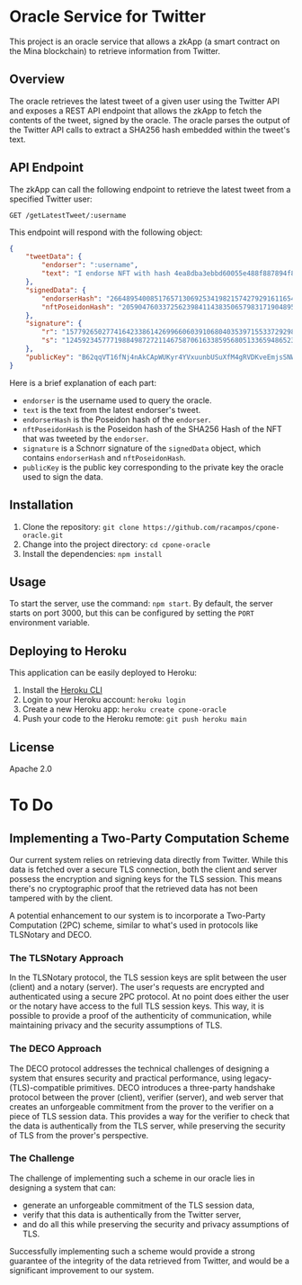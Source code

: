 # Oracle Service for Twitter 

This project is an oracle service that allows a zkApp (a smart contract on the Mina blockchain) to retrieve information from Twitter. 

## Overview

The oracle retrieves the latest tweet of a given user using the Twitter API and exposes a REST API endpoint that allows the zkApp to fetch the contents of the tweet, signed by the oracle. The oracle parses the output of the Twitter API calls to extract a SHA256 hash embedded within the tweet's text.

## API Endpoint

The zkApp can call the following endpoint to retrieve the latest tweet from a specified Twitter user:

`GET /getLatestTweet/:username`

This endpoint will respond with the following object:

```json
{
    "tweetData": {
        "endorser": ":username",
        "text": "I endorse NFT with hash 4ea8dba3ebbd60055e488f887894f83bad53dd211031c563908ed5f36b8b7a73"
    },
    "signedData": {
        "endorserHash": "26648954008517657130692534198215742792916116540943147107938897297516849142696",
        "nftPoseidonHash": "20590476033725623984114383506579831719048950061743968044989189467132111909415"
    },
    "signature": {
        "r": "1577926502774164233861426996606039106804035397155337292987232977941149750888",
        "s": "12459234577719884987272114675870616338595680513365948652333758822748652811263"
    },
    "publicKey": "B62qqVT16fNj4nAkCApWUKyr4YVxuunbUSuXfM4gRVDKveEmjsSNWVS"
}
```

Here is a brief explanation of each part:
- `endorser` is the username used to query the oracle.
- `text` is the text from the latest endorser's tweet.
- `endorserHash` is the Poseidon hash of the `endorser`.
- `nftPoseidonHash` is the Poseidon hash of the SHA256 Hash of the NFT that was tweeted by the `endorser`.
- `signature` is a Schnorr signature of the `signedData` object, which contains `endorserHash` and `nftPoseidonHash`.
- `publicKey` is the public key corresponding to the private key the oracle used to sign the data.


## Installation

1. Clone the repository: `git clone https://github.com/racampos/cpone-oracle.git`
2. Change into the project directory: `cd cpone-oracle`
3. Install the dependencies: `npm install`

## Usage

To start the server, use the command: `npm start`. By default, the server starts on port 3000, but this can be configured by setting the `PORT` environment variable.

## Deploying to Heroku

This application can be easily deployed to Heroku:

1. Install the [Heroku CLI](https://devcenter.heroku.com/articles/heroku-cli#download-and-install)
2. Login to your Heroku account: `heroku login`
3. Create a new Heroku app: `heroku create cpone-oracle`
4. Push your code to the Heroku remote: `git push heroku main`

## License

Apache 2.0

# To Do

## Implementing a Two-Party Computation Scheme

Our current system relies on retrieving data directly from Twitter. While this data is fetched over a secure TLS connection, both the client and server possess the encryption and signing keys for the TLS session. This means there's no cryptographic proof that the retrieved data has not been tampered with by the client.

A potential enhancement to our system is to incorporate a Two-Party Computation (2PC) scheme, similar to what's used in protocols like TLSNotary and DECO. 

### The TLSNotary Approach

In the TLSNotary protocol, the TLS session keys are split between the user (client) and a notary (server). The user's requests are encrypted and authenticated using a secure 2PC protocol. At no point does either the user or the notary have access to the full TLS session keys. This way, it is possible to provide a proof of the authenticity of communication, while maintaining privacy and the security assumptions of TLS.

### The DECO Approach

The DECO protocol addresses the technical challenges of designing a system that ensures security and practical performance, using legacy-(TLS)-compatible primitives. DECO introduces a three-party handshake protocol between the prover (client), verifier (server), and web server that creates an unforgeable commitment from the prover to the verifier on a piece of TLS session data. This provides a way for the verifier to check that the data is authentically from the TLS server, while preserving the security of TLS from the prover's perspective.

### The Challenge

The challenge of implementing such a scheme in our oracle lies in designing a system that can:
- generate an unforgeable commitment of the TLS session data,
- verify that this data is authentically from the Twitter server,
- and do all this while preserving the security and privacy assumptions of TLS.

Successfully implementing such a scheme would provide a strong guarantee of the integrity of the data retrieved from Twitter, and would be a significant improvement to our system.
